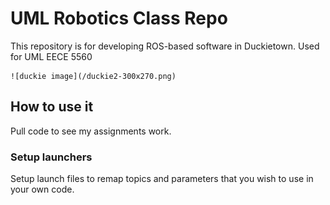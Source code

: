 # UML Robotics Class Repo

This repository is for developing ROS-based 
software in Duckietown. Used for UML EECE 5560

	![duckie image](/duckie2-300x270.png)

## How to use it

Pull code to see my assignments work.

### Setup launchers

Setup launch files to remap topics and parameters 
that you wish to use in your own code.
